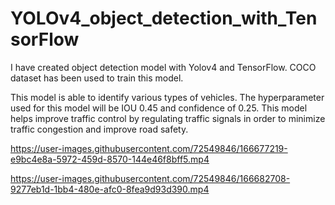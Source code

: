 # YOLOv4_object_detection_with_TensorFlow

I have created object detection model with Yolov4 and TensorFlow. COCO dataset has been used to train this model.

This model is able to identify various types of vehicles. The hyperparameter used for this model will be IOU 0.45 and confidence of 0.25. This model helps improve traffic control by regulating traffic signals in order to minimize traffic congestion and improve road safety.

https://user-images.githubusercontent.com/72549846/166677219-e9bc4e8a-5972-459d-8570-144e46f8bff5.mp4

https://user-images.githubusercontent.com/72549846/166682708-9277eb1d-1bb4-480e-afc0-8fea9d93d390.mp4


